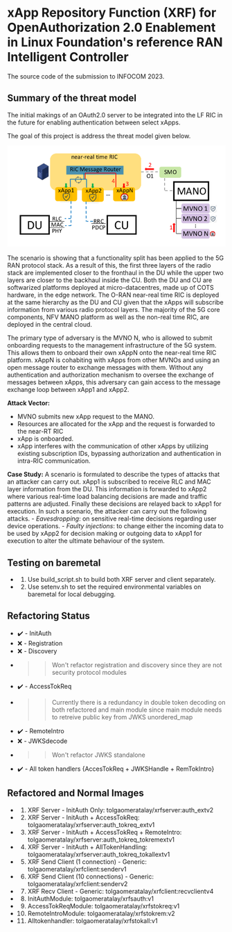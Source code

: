 # xApp Repository Function (XRF) for OpenAuthorization 2.0 Enablement in Linux Foundation's reference RAN Intelligent Controller
The source code of the submission to INFOCOM 2023.

## Summary of the threat model
The initial makings of an OAuth2.0 server to be integrated into the LF RIC in the future for enabling authentication between select xApps. 

The goal of this project is address the threat model given below.

![Alt text](thrmdlxrf.png?raw=true)

The scenario is showing that a functionality split has been applied to the 5G RAN protocol stack. As a result of this, the first three layers of the radio stack are implemented closer to the fronthaul in the DU while the upper two layers are closer to the backhaul inside the CU. Both the DU and CU are softwarized platforms deployed at micro-datacentres, made up of COTS hardware, in the edge network. The O-RAN near-real time RIC is deployed at the same hierarchy as the DU and CU given that the xApps will subscribe information from various radio protocol layers. The majority of the 5G core components, NFV MANO platform as well as the non-real time RIC, are deployed in the central cloud.  

The primary type of adversary is the MVNO N, who is allowed to submit onboarding requests to the management infrastructure of the 5G system. This allows them to onboard their own xAppN onto the near-real time RIC platform. xAppN is cohabiting with xApps from other MVNOs and using an open message router to exchange messages with them. Without any authentication and authorization mechanism to oversee the exchange of messages between xApps, this adversary can gain access to the message exchange loop between xApp1 and xApp2.

**Attack Vector:**
  - MVNO submits new xApp request to the MANO.
  - Resources are allocated for the xApp and the request is forwarded to the near-RT RIC
  - xApp is onboarded.
  - xApp interferes with the communication of other xApps by utilizing existing subscription IDs, bypassing authorization and authentication in intra-RIC communication. 

**Case Study:**
A scenario is formulated to describe the types of attacks that an attacker can carry out. xApp1 is subscribed to receive RLC and MAC layer information from the DU. This information is forwarded to xApp2 where various real-time load balancing decisions are made and traffic patterns are adjusted. Finally these decisions are relayed back to xApp1 for execution. In such a scenario, the attacker can carry out the following attacks.
    - *Eavesdropping*: on sensitive real-time decisions regarding user device operations. 
    - *Faulty injections*: to change either the incoming data to be used by xApp2 for decision making or outgoing data to xApp1 for execution to alter the ultimate behaviour of the system. 
    
## Testing on baremetal
- 1) Use build_script.sh to build both XRF server and client separately.
- 2) Use setenv.sh to set the required environmental variables on baremetal for local debugging.

## Refactoring Status
 - :heavy_check_mark: - InitAuth
 - :x: - Registration
 - :x: - Discovery
 - >> Won't refactor registration and discovery since they are not security protocol modules
 - :heavy_check_mark: - AccessTokReq
 - >> Currently there is a redundancy in double token decoding on both refactored and main module since main module needs to retreive public key from JWKS unordered_map
 - :heavy_check_mark: - RemoteIntro
 - :x: - JWKSdecode
 - >> Won't refactor JWKS standalone
 - :heavy_check_mark: - All token handlers {AccesTokReq + JWKSHandle + RemTokIntro}
## Refactored and Normal Images
- 1) XRF Server - InitAuth Only: tolgaomeratalay/xrfserver:auth_extv2
- 2) XRF Server - InitAuth + AccessTokReq: tolgaomeratalay/xrfserver:auth_tokreq_extv1
- 3) XRF Server - InitAuth + AccessTokReq + RemoteIntro: tolgaomeratalay/xrfserver:auth_tokreq_tokremextv1
- 4) XRF Server - InitAuth + AllTokenHandling: tolgaomeratalay/xrfserver:auth_tokreq_tokallextv1
- 5) XRF Send Client (1 connection) - Generic: tolgaomeratalay/xrfclient:senderv1
- 6) XRF Send Client (10 connections) - Generic: tolgaomeratalay/xrfclient:senderv2
- 7) XRF Recv Client - Generic: tolgaomeratalay/xrfclient:recvclientv4
- 8) InitAuthModule: tolgaomeratalay/xrfsauth:v1
- 9) AccessTokReqModule: tolgaomeratalay/xrfstokreq:v1
- 10) RemoteIntroModule: tolgaomeratalay/xrfstokrem:v2
- 11) Alltokenhandler: tolgaomeratalay/xrfstokall:v1


